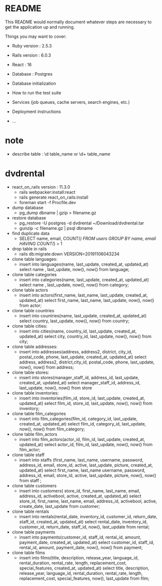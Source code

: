 # README

This README would normally document whatever steps are necessary to get the
application up and running.

Things you may want to cover:

* Ruby version : 2.5.3

* Rails version : 6.0.3

* React : 16

* Database : Postgres

* Database initialization

* How to run the test suite

* Services (job queues, cache servers, search engines, etc.)

* Deployment instructions

* ...
# note
* describe table : \d table_name or \d+ table_name
# dvdrental
* react_on_rails version : 11.3.0
  * rails webpacker:install:react
  * rails generate react_on_rails:install
  * foreman start -f Procfile.dev
* dump database
  * pg_dump dbname | gzip > filename.gz
* restore database
  * pg_restore -U postgres -d dvdrental ~/Download/dvdrental.tar
  * gunzip -c filename.gz | psql dbname
* find duplicate data
  * SELECT name, email, COUNT(*) FROM users GROUP BY name, email HAVING COUNT(*) > 1
* drop table in rails
  * rails db:migrate:down VERSION=20191106043234
* clone table languages:
  * insert into languages(name, last_update, created_at, updated_at) select name , last_update, now(), now() from language;
* clone table categories
  * insert into categories(name, last_update, created_at, updated_at) select name , last_update, now(), now() from category;
* clone table actors
  * insert into actors(first_name, last_name, last_update, created_at, updated_at) select first_name, last_name, last_update, now(), now() from actor;
* clone table countries
  * insert into countries(name,  last_update, created_at, updated_at) select country, last_update, now(), now() from country;
* clone table cities:
  * insert into cities(name, country_id,  last_update, created_at, updated_at) select city, country_id, last_update, now(), now() from city;
* clone table addresses:
  * insert into addresses(address, address2, district, city_id, postal_code, phone, last_update, created_at, updated_at) select address, address2, district,city_id, postal_code, phone, last_update, now(), now() from address;
* clone table stores:
  * insert into stores(manager_staff_id, address_id, last_update, created_at, updated_at) select manager_staff_id, address_id, last_update, now(), now() from store
* clone table inventories:
  * insert into inventories(film_id, store_id, last_update, created_at, updated_at) select film_id, store_id, last_update, now(), now() from inventory;
* clone table film_categories
  * insert into film_categories(film_id, category_id, last_update, created_at, updated_at) select film_id, category_id, last_update, now(), now() from film_category;
* clone table film_actors
  * insert into film_actors(actor_id, film_id, last_update, created_at, updated_at) select actor_id, film_id, last_update, now(), now() from film_actor;
* clone table staff
  * insert into staffs (first_name, last_name, username, password, address_id, email, store_id, active, last_update, picture, created_at, updated_at) select first_name, last_name username, password, address_id, email, store_id, active, last_update, picture, now(), now()  from staff ;
* clone table customers
  * insert into customers( store_id, first_name, last_name, email, address_id, activebool, active, created_at, updated_at) select store_id, first_name, last_name, email, address_id, activebool, active, create_date, last_update from customer;
* clone table rentals
  * insert into rentals(rental_date, inventory_id, customer_id, return_date, staff_id, created_at, updated_at) select rental_date, inventory_id, customer_id, return_date, staff_id, now(), last_update from rental;
* clone table payments
  * insert into payments(customer_id, staff_id, rental_id, amount, payment_date, created_at, updated_at) select customer_id, staff_id, rental_id, amount, payment_date, now(), now() from payment;
* clone table films
  * insert into films(title, description, release_year, language_id, rental_duration, rental_rate, length, replacement_cost, special_features, created_at, updated_at) select title, description, release_year, language_id, rental_duration, rental_rate, length, replacement_cost, special_features, now(), last_update from film;
